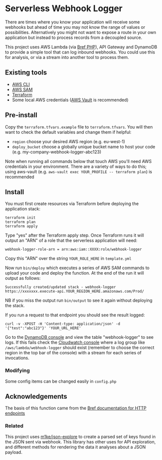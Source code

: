 # Serverless Webhook Logger

There are times where you know your application will receive some webhooks but ahead
of time you may not know the range of values or possibilities. Alternatively you might
not want to expose a route in your own application but instead to process records from
a decoupled source.

This project uses AWS Lambda (via [Bref PHP](https://bref.sh)), API Gateway and DynamoDB to provide a simple
tool that can log inbound webhooks. You could use this for analysis, or via a stream
into another tool to process them.

## Existing tools

* [AWS CLI](https://docs.aws.amazon.com/cli/latest/userguide/cli-chap-install.html)
* [AWS SAM](https://aws.amazon.com/serverless/sam/)
* [Terraform](https://www.terraform.io/downloads.html)
* Some local AWS credentials ([AWS Vault](https://github.com/99designs/aws-vault) is recommended)

## Pre-install

Copy the `terraform.tfvars.example` file to `terraform.tfvars`. You will then want to check the default variables and change them if helpful:

* `region` choose your desired AWS region (e.g. eu-west-1)
* `deploy_bucket` choose a globally unique bucket name to host your code (e.g. my-company-webhook-logger-abc123)

Note when running all commands below that touch AWS you'll need AWS credentials in your environment.
There are a variety of ways to do this; using aws-vault (e.g. `aws-vault exec YOUR_PROFILE -- terraform plan`) is recommended

## Install

You must first create resources via Terraform before deploying the application stack:

```
terraform init
terraform plan
terraform apply
```

Type "yes" after the Terraform apply step. Once Terraform runs it will output an "ARN" of a role that the
serverless application will need:

```
webhook-logger-role-arn = arn:aws:iam::XXXX:role/webhook-logger
```

Copy this "ARN" over the string `YOUR_ROLE_HERE` in `template.yml`

Now run `bin/deploy` which executes a series of AWS SAM commands to upload your code and deploy the function.
At the end of the run it will output as follows:

```
Successfully created/updated stack - webhook-logger
https://xxxxxxx.execute-api.YOUR_REGION_HERE.amazonaws.com/Prod/
```

NB if you miss the output run `bin/output` to see it again without deploying the stack.

If you run a request to that endpoint you should see the result logged:

```
curl -v -XPOST -H 'Content-type: application/json' -d '{"test":"abc123"}' 'YOUR_URL_HERE'
```

Go to the [DynamoDB console](https://eu-west-1.console.aws.amazon.com/dynamodb/home) and view the table "webhook-logger"
to see logs. If this fails check the [Cloudwatch console](https://eu-west-1.console.aws.amazon.com/cloudwatch/home)
where a log group like `/aws/lambda/webhook-logger` should exist (remember to choose the correct region in the top bar
of the console) with a stream for each series of invocations.

### Modifying

Some config items can be changed easily in `config.php`

## Acknowledgements

The basis of this function came from the [Bref documentation for HTTP endpoints](https://bref.sh/docs/runtimes/http.html)

### Related

This project uses [m1ke/json-explore](https://github.com/M1ke/php-json-explore) to create a parsed set of
keys found in the JSON sent via webhook. This library has other uses for API exploration, and different methods
for rendering the data it analyses about a JSON payload.
